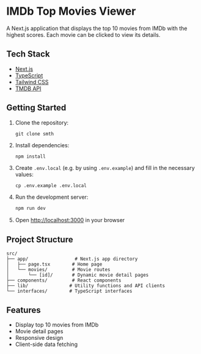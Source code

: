 # IMDb Top Movies Viewer

A Next.js application that displays the top 10 movies from IMDb with the highest scores. Each movie can be clicked to view its details.

## Tech Stack

- [Next.js](https://nextjs.org/blog/next-14)
- [TypeScript](https://www.typescriptlang.org/)
- [Tailwind CSS](https://tailwindcss.com/docs/installation/using-postcss)
- [TMDB API](https://www.themoviedb.org/settings/api)

## Getting Started

1. Clone the repository:
   ```
   git clone smth
   ```
2. Install dependencies:
   ```bash
   npm install
   ```
3. Create `.env.local` (e.g. by using `.env.example`) and fill in the necessary values:
   ```
   cp .env.example .env.local
   ```
4. Run the development server:
   ```bash
   npm run dev
   ```
5. Open [http://localhost:3000](http://localhost:3000) in your browser

## Project Structure

```
src/
├── app/                 # Next.js app directory
│   ├── page.tsx        # Home page
│   └── movies/         # Movie routes
│       └── [id]/       # Dynamic movie detail pages
├── components/         # React components
├── lib/               # Utility functions and API clients
└── interfaces/        # TypeScript interfaces
```

## Features

- Display top 10 movies from IMDb
- Movie detail pages
- Responsive design
- Client-side data fetching

